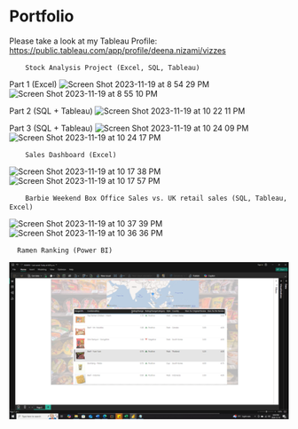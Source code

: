 # Portfolio

Please take a look at my Tableau Profile: https://public.tableau.com/app/profile/deena.nizami/vizzes

        Stock Analysis Project (Excel, SQL, Tableau)
Part 1 (Excel)
![Screen Shot 2023-11-19 at 8 54 29 PM](https://github.com/UserDna95/Portfolio/assets/125327802/0090f50e-751e-47fe-802d-0878b5e45dc0)
![Screen Shot 2023-11-19 at 8 55 10 PM](https://github.com/UserDna95/Portfolio/assets/125327802/e52ef336-7393-4649-80a7-5df7f77abcf2)

Part 2 (SQL + Tableau)
![Screen Shot 2023-11-19 at 10 22 11 PM](https://github.com/UserDna95/Portfolio/assets/125327802/326469e3-4046-4a91-9546-af46a267db4a)

Part 3 (SQL + Tableau)
![Screen Shot 2023-11-19 at 10 24 09 PM](https://github.com/UserDna95/Portfolio/assets/125327802/95b85979-2b75-4e7e-98e3-c3eeaee2c770)
![Screen Shot 2023-11-19 at 10 24 17 PM](https://github.com/UserDna95/Portfolio/assets/125327802/1d5424b7-fa1e-489e-8507-8efd3ae33ddc)

        Sales Dashboard (Excel)
![Screen Shot 2023-11-19 at 10 17 38 PM](https://github.com/UserDna95/Portfolio/assets/125327802/c734c78b-1c54-4c76-b1d5-09f5c5646b17)
![Screen Shot 2023-11-19 at 10 17 57 PM](https://github.com/UserDna95/Portfolio/assets/125327802/a294108e-ac61-4cee-93d2-f5b54f7a9811)

        Barbie Weekend Box Office Sales vs. UK retail sales (SQL, Tableau, Excel)
![Screen Shot 2023-11-19 at 10 37 39 PM](https://github.com/UserDna95/Portfolio/assets/125327802/e1df6fdf-23bd-4f37-8a39-51c174c1e5d5)
![Screen Shot 2023-11-19 at 10 36 36 PM](https://github.com/UserDna95/Portfolio/assets/125327802/0461c05e-af3c-4553-91c9-93e90859e5e6)

      Ramen Ranking (Power BI)
![Screen Shot 2024-12-16 at 6 07 39 PM](https://github.com/UserDna95/Portfolio/blob/main/Screenshot%20(4).png)


